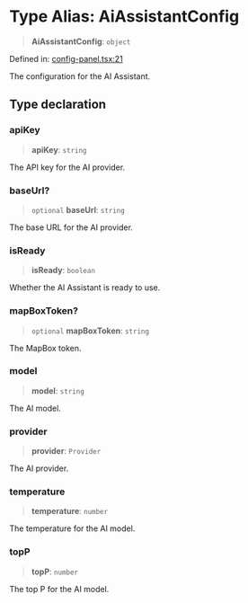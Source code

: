 # Type Alias: AiAssistantConfig

> **AiAssistantConfig**: `object`

Defined in: [config-panel.tsx:21](https://github.com/geodaopenjs/openassistant/blob/0a6a7e7306d75a25dc968b3117f04cb7bd613bec/packages/ui/src/components/config-panel.tsx#L21)

The configuration for the AI Assistant.

## Type declaration

### apiKey

> **apiKey**: `string`

The API key for the AI provider.

### baseUrl?

> `optional` **baseUrl**: `string`

The base URL for the AI provider.

### isReady

> **isReady**: `boolean`

Whether the AI Assistant is ready to use.

### mapBoxToken?

> `optional` **mapBoxToken**: `string`

The MapBox token.

### model

> **model**: `string`

The AI model.

### provider

> **provider**: `Provider`

The AI provider.

### temperature

> **temperature**: `number`

The temperature for the AI model.

### topP

> **topP**: `number`

The top P for the AI model.
